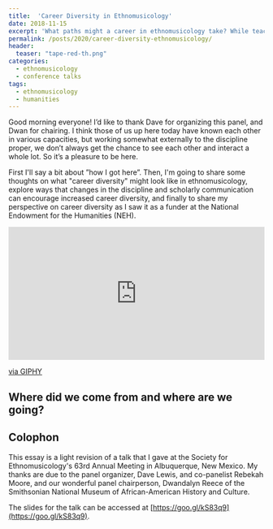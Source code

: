```yaml
---
title:  'Career Diversity in Ethnomusicology'
date: 2018-11-15
excerpt: 'What paths might a career in ethnomusicology take? While teaching and research in academia are the most common, there are many varieties. This talk explored my own path and considers various ways that we might encourage greater "career diversity" in ethnomusicology.'
permalink: /posts/2020/career-diversity-ethnomusicology/
header:
  teaser: "tape-red-th.png"
categories: 
  - ethnomusicology
  - conference talks
tags:
  - ethnomusicology
  - humanities
---
```


Good morning everyone! I’d like to thank Dave for organizing this panel, and Dwan for chairing. I think those of us up here today have known each other in various capacities, but working somewhat externally to the discipline proper, we don’t always get the chance to see each other and interact a whole lot. So it’s a pleasure to be here. 

First I'll say a bit about ”how I got here”. Then, I'm going to share some thoughts on what "career diversity" might look like in ethnomusicology, explore ways that changes in the discipline and scholarly communication can encourage increased career diversity, and finally to share my perspective on career diversity as I saw it as a funder at the National Endowment for the Humanities (NEH).

<div style="width:100%;height:0;padding-bottom:52%;position:relative;"><iframe src="https://giphy.com/embed/3o72EX5QZ9N9d51dqo" width="100%" height="100%" style="position:absolute" frameBorder="0" class="giphy-embed" allowFullScreen></iframe></div><p><a href="https://giphy.com/gifs/producthunt-cats-music-streaming-3o72EX5QZ9N9d51dqo">via GIPHY</a></p>

## Where did we come from and where are we going?

## Colophon
This essay is a light revision of a talk that I gave at the Society for
Ethnomusicology's 63rd Annual Meeting in Albuquerque, New Mexico. My thanks are due to the panel organizer, Dave Lewis, and co-panelist Rebekah Moore, and our wonderful panel chairperson, Dwandalyn Reece of the Smithsonian National Museum of African-American History and Culture. 

The slides for the talk can be accessed at [https://goo.gl/kS83q9](https://goo.gl/kS83q9).